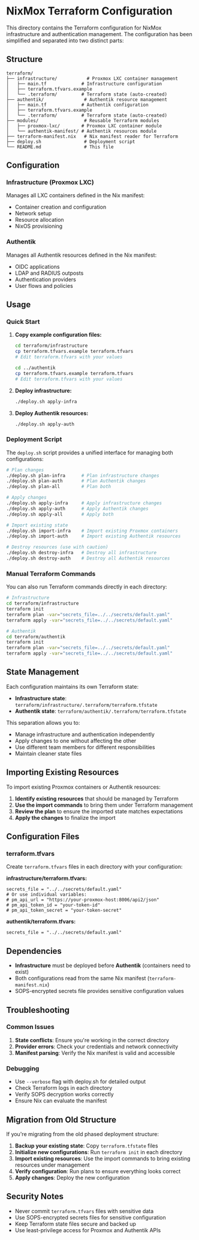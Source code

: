 # NixMox Terraform Configuration

This directory contains the Terraform configuration for NixMox infrastructure and authentication management. The configuration has been simplified and separated into two distinct parts:

## Structure

```
terraform/
├── infrastructure/           # Proxmox LXC container management
│   ├── main.tf             # Infrastructure configuration
│   ├── terraform.tfvars.example
│   └── .terraform/         # Terraform state (auto-created)
├── authentik/               # Authentik resource management
│   ├── main.tf             # Authentik configuration
│   ├── terraform.tfvars.example
│   └── .terraform/         # Terraform state (auto-created)
├── modules/                 # Reusable Terraform modules
│   ├── proxmox-lxc/        # Proxmox LXC container module
│   └── authentik-manifest/ # Authentik resources module
├── terraform-manifest.nix   # Nix manifest reader for Terraform
├── deploy.sh                # Deployment script
└── README.md                # This file
```

## Configuration

### Infrastructure (Proxmox LXC)

Manages all LXC containers defined in the Nix manifest:

- Container creation and configuration
- Network setup
- Resource allocation
- NixOS provisioning

### Authentik

Manages all Authentik resources defined in the Nix manifest:

- OIDC applications
- LDAP and RADIUS outposts
- Authentication providers
- User flows and policies

## Usage

### Quick Start

1. **Copy example configuration files:**
   ```bash
   cd terraform/infrastructure
   cp terraform.tfvars.example terraform.tfvars
   # Edit terraform.tfvars with your values
   
   cd ../authentik
   cp terraform.tfvars.example terraform.tfvars
   # Edit terraform.tfvars with your values
   ```

2. **Deploy infrastructure:**
   ```bash
   ./deploy.sh apply-infra
   ```

3. **Deploy Authentik resources:**
   ```bash
   ./deploy.sh apply-auth
   ```

### Deployment Script

The `deploy.sh` script provides a unified interface for managing both configurations:

```bash
# Plan changes
./deploy.sh plan-infra      # Plan infrastructure changes
./deploy.sh plan-auth       # Plan Authentik changes
./deploy.sh plan-all        # Plan both

# Apply changes
./deploy.sh apply-infra     # Apply infrastructure changes
./deploy.sh apply-auth      # Apply Authentik changes
./deploy.sh apply-all       # Apply both

# Import existing state
./deploy.sh import-infra    # Import existing Proxmox containers
./deploy.sh import-auth     # Import existing Authentik resources

# Destroy resources (use with caution)
./deploy.sh destroy-infra   # Destroy all infrastructure
./deploy.sh destroy-auth    # Destroy all Authentik resources
```

### Manual Terraform Commands

You can also run Terraform commands directly in each directory:

```bash
# Infrastructure
cd terraform/infrastructure
terraform init
terraform plan -var="secrets_file=../../secrets/default.yaml"
terraform apply -var="secrets_file=../../secrets/default.yaml"

# Authentik
cd terraform/authentik
terraform init
terraform plan -var="secrets_file=../../secrets/default.yaml"
terraform apply -var="secrets_file=../../secrets/default.yaml"
```

## State Management

Each configuration maintains its own Terraform state:

- **Infrastructure state**: `terraform/infrastructure/.terraform/terraform.tfstate`
- **Authentik state**: `terraform/authentik/.terraform/terraform.tfstate`

This separation allows you to:
- Manage infrastructure and authentication independently
- Apply changes to one without affecting the other
- Use different team members for different responsibilities
- Maintain cleaner state files

## Importing Existing Resources

To import existing Proxmox containers or Authentik resources:

1. **Identify existing resources** that should be managed by Terraform
2. **Use the import commands** to bring them under Terraform management
3. **Review the plan** to ensure the imported state matches expectations
4. **Apply the changes** to finalize the import

## Configuration Files

### terraform.tfvars

Create `terraform.tfvars` files in each directory with your configuration:

**infrastructure/terraform.tfvars:**
```hcl
secrets_file = "../../secrets/default.yaml"
# Or use individual variables:
# pm_api_url = "https://your-proxmox-host:8006/api2/json"
# pm_api_token_id = "your-token-id"
# pm_api_token_secret = "your-token-secret"
```

**authentik/terraform.tfvars:**
```hcl
secrets_file = "../../secrets/default.yaml"
```

## Dependencies

- **Infrastructure** must be deployed before **Authentik** (containers need to exist)
- Both configurations read from the same Nix manifest (`terraform-manifest.nix`)
- SOPS-encrypted secrets file provides sensitive configuration values

## Troubleshooting

### Common Issues

1. **State conflicts**: Ensure you're working in the correct directory
2. **Provider errors**: Check your credentials and network connectivity
3. **Manifest parsing**: Verify the Nix manifest is valid and accessible

### Debugging

- Use `--verbose` flag with deploy.sh for detailed output
- Check Terraform logs in each directory
- Verify SOPS decryption works correctly
- Ensure Nix can evaluate the manifest

## Migration from Old Structure

If you're migrating from the old phased deployment structure:

1. **Backup your existing state**: Copy `terraform.tfstate` files
2. **Initialize new configurations**: Run `terraform init` in each directory
3. **Import existing resources**: Use the import commands to bring existing resources under management
4. **Verify configuration**: Run plans to ensure everything looks correct
5. **Apply changes**: Deploy the new configuration

## Security Notes

- Never commit `terraform.tfvars` files with sensitive data
- Use SOPS-encrypted secrets files for sensitive configuration
- Keep Terraform state files secure and backed up
- Use least-privilege access for Proxmox and Authentik APIs
